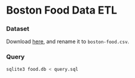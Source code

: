 # Boston Food Data ETL

### Dataset

Download [here](https://data.boston.gov/dataset/food-establishment-inspections), and rename it to `boston-food.csv`.


### Query

```bash
sqlite3 food.db < query.sql
```
